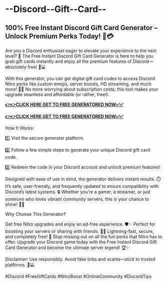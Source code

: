 # --Discord--Gift--Card--

## 100% Free Instant Discord Gift Card Generator – Unlock Premium Perks Today! 🎉💳

Are you a Discord enthusiast eager to elevate your experience to the next level? 🚀 The Free Instant Discord Gift Card Generator is here to help you grab gift cards instantly and enjoy all the premium features of Discord—absolutely free! 🌟💻

With this generator, you can get digital gift card codes to access Discord Nitro perks like custom emojis, server boosts, HD streaming, and much more! 🎥💬 No more worrying about subscription costs; this tool makes your upgrade seamless and affordable (or rather, free!).

[**👉👉CLICK HERE GET TO FREE GENERATORED NOW✅✅**](https://free24.raj-solution.com/all-gift-cards/)


[**👉👉CLICK HERE GET TO FREE GENERATORED NOW✅✅**](https://free24.raj-solution.com/all-gift-cards/)

How It Works:

1️⃣ Visit the secure generator platform.

2️⃣ Follow a few simple steps to generate your unique Discord gift card code.

3️⃣ Redeem the code in your Discord account and unlock premium features!

Designed with ease of use in mind, the generator delivers instant results. ⏱️ It’s safe, user-friendly, and frequently updated to ensure compatibility with Discord’s latest systems. 🔒 Whether you’re a gamer, a streamer, or just someone who loves vibrant community servers, this is your chance to shine! 🌈🔥

Why Choose This Generator?

Get free Nitro upgrades and enjoy an ad-free experience. 🛡️✨
Perfect for boosting your servers or sharing with friends. 👫🎁
Lightning-fast, secure, and completely free! 💸
Stop missing out on all the fun perks that Nitro has to offer. Upgrade your Discord game today with the Free Instant Discord Gift Card Generator and become the ultimate server legend! 🏆✨

Disclaimer: Use responsibly. Avoid fake links and scams—stick to trusted platforms. 🙏💻

#Discord #FreeGiftCards #NitroBoost #OnlineCommunity #DiscordTips






